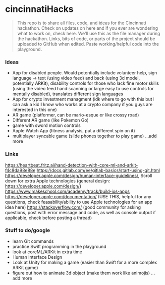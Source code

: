 # cincinnatiHacks

> This repo is to share all files, code, and ideas for the Cincinnati hackathon. Check on updates on here and if you ever are wondering what to work on, check here. We'll use this as the file manager during the hackathon. Links, bits of code, or parts of the project should be uploaded to GitHub when edited. Paste working/helpful code into the playground.

### Ideas
 - App for disabled people. Would potentially include volunteer help, sign language -> text (using video feed) and back (using 3d model, potentially ARKit), disability controls for those who lack fine motor skills (using the video feed hand scanning or large easy to use controls for mentally disabled), translates different sign languages
 - App for crypto investment managment (idk where to go with this but I can ask a kid I know who works at a crypto company if you guys are interested in this one)
 - AR game (platformer, can be mario-esque or like crossy road)
 - Different AR game (like Pokemon Go)
 - game with sword motion controls
 - Apple Watch App (fitness analysis, put a different spin on it)
 - multiplayer syncable game (slide phones together to play game)
 ...add more

### Links

https://heartbeat.fritz.ai/hand-detection-with-core-ml-and-arkit-f4c8da98e88e
https://docs.gitlab.com/ee/gitlab-basics/start-using-git.html
https://developer.apple.com/design/human-interface-guidelines/, Scroll down for extra Apple technologies (general design: https://developer.apple.com/design/)
https://www.makeschool.com/academy/track/build-ios-apps
https://developer.apple.com/documentation/ (USE THIS, helpful for any questions, check feasability/ability to use Apple technologies for an app idea here)
https://stackoverflow.com/ (good community for asking questions, post with error message and code, as well as console output if applicable, check before posting a thread)

### Stuff to do/google
 - learn Git commands
 - practice Swift programming in the playground
 - look at coreML/ARKit in extra time
 - Human Interface Design
 - Look at Unity for making a game (easier than Swift for a more complex ARKit game)
 - figure out how to animate 3d object (make them work like animojis)
... add more

